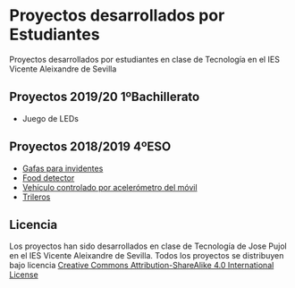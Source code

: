 # Proyectos desarrollados por Estudiantes
Proyectos desarrollados por estudiantes en clase de Tecnología en el IES Vicente Aleixandre de Sevilla

## Proyectos 2019/20 1ºBachillerato
- Juego de LEDs

## Proyectos 2018/2019 4ºESO

- [Gafas para invidentes](https://github.com/Josepujol/ProyectosEstudiantes/tree/master/GafasInvidentes)
- [Food detector](https://github.com/Josepujol/ProyectosEstudiantes/tree/master/FoodDetector)
- [Vehículo controlado por acelerómetro del móvil](https://github.com/Josepujol/ProyectosEstudiantes/tree/master/VehiculoAcelerometroMovil)
- [Trileros](https://github.com/Josepujol/ProyectosEstudiantes/tree/master/Trilero)


## Licencia
Los proyectos han sido desarrollados en clase de Tecnología de Jose Pujol en el IES Vicente Aleixandre de Sevilla.
Todos los proyectos se distribuyen bajo licencia [Creative Commons Attribution-ShareAlike 4.0 International License](http://creativecommons.org/licenses/by-sa/4.0/)
